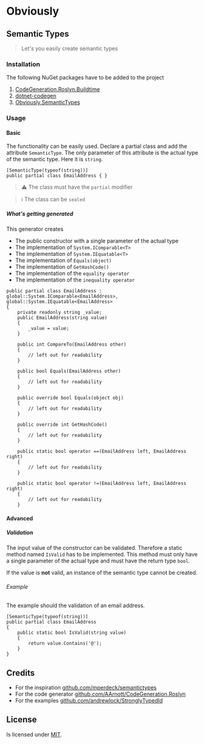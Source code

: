 # Obviously

## Semantic Types

> Let's you easily create semantic types

### Installation

The following NuGet packages have to be added to the project
1. [CodeGeneration.Roslyn.Buildtime](https://www.nuget.org/packages/CodeGeneration.Roslyn.BuildTime/)
2. [dotnet-codegen](https://www.nuget.org/packages/dotnet-codegen/)
3. [Obviously.SemanticTypes](https://www.nuget.org/packages/Obviously.SemanticTypes) 

### Usage

#### Basic

The functionality can be easily used.
Declare a partial class and add the attribute `SemanticType`.
The only parameter of this attribute is the actual type of the semantic type. Here it is `string`.

```CSharp
[SemanticType(typeof(string))]
public partial class EmailAddress { }
```

> ⚠ The class must have the `partial` modifier

> ℹ The class can be `sealed`

##### What's getting generated
This generator creates

* The public constructor with a single parameter of the actual type
* The implementation of `System.IComparable<T>`
* The implementation of `System.IEquatable<T>`
* The implementation of `Equals(object)`
* The implementation of `GetHashCode()`
* The implementation of the `equality operator`
* The implementation of the `inequality operator`

```CSharp
public partial class EmailAddress : global::System.IComparable<EmailAddress>, global::System.IEquatable<EmailAddress>
{
    private readonly string _value;
    public EmailAddress(string value)
    {
        _value = value;
    }

    public int CompareTo(EmailAddress other)
    {
        // left out for readability
    }

    public bool Equals(EmailAddress other)
    {
        // left out for readability
    }

    public override bool Equals(object obj)
    {
        // left out for readability
    }

    public override int GetHashCode()
    {
        // left out for readability
    }

    public static bool operator ==(EmailAddress left, EmailAddress right)
    {
        // left out for readability
    }

    public static bool operator !=(EmailAddress left, EmailAddress right)
    {
        // left out for readability
    }
```

#### Advanced

##### Validation

The input value of the constructor can be validated.
Therefore a static method named `IsValid` has to be implemented.
This method must only have a single parameter of the actual type and must have the return type `bool`.

If the value is __not__ valid, an instance of the semantic type cannot be created.


###### Example

The example should the validation of an email address.

```CSharp
[SemanticType(typeof(string))]
public partial class EmailAddress
{
    public static bool IsValid(string value)
    {
        return value.Contains('@');
    }
}
```

## Credits

* For the inspiration [github.com/mperdeck/semantictypes](https://github.com/mperdeck/semantictypes)
* For the code generator [github.com/AArnott/CodeGeneration.Roslyn](https://github.com/AArnott/CodeGeneration.Roslyn)
* For the examples [github.com/andrewlock/StronglyTypedId](https://github.com/andrewlock/StronglyTypedId)

## License
Is licensed under [MIT](License).